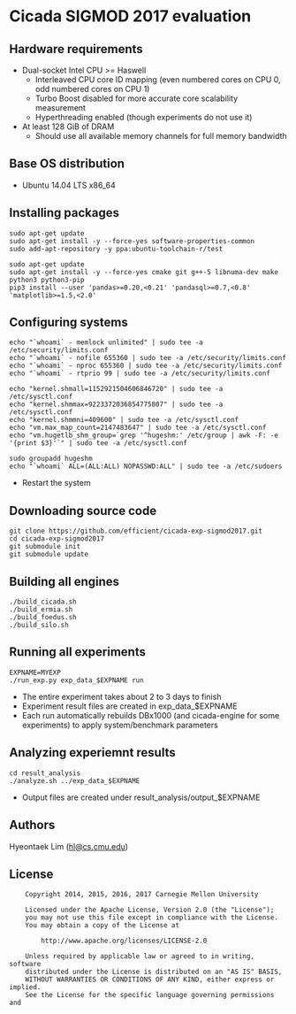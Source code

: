 Cicada SIGMOD 2017 evaluation
=============================

Hardware requirements
---------------------

 * Dual-socket Intel CPU >= Haswell
   * Interleaved CPU core ID mapping (even numbered cores on CPU 0, odd numbered cores on CPU 1)
   * Turbo Boost disabled for more accurate core scalability measurement
   * Hyperthreading enabled (though experiments do not use it)
 * At least 128 GiB of DRAM
   * Should use all available memory channels for full memory bandwidth

Base OS distribution
--------------------

 * Ubuntu 14.04 LTS x86\_64

Installing packages
-------------------

	sudo apt-get update
	sudo apt-get install -y --force-yes software-properties-common
	sudo add-apt-repository -y ppa:ubuntu-toolchain-r/test

	sudo apt-get update
	sudo apt-get install -y --force-yes cmake git g++-5 libnuma-dev make python3 python3-pip
	pip3 install --user 'pandas>=0.20,<0.21' 'pandasql>=0.7,<0.8' 'matplotlib>=1.5,<2.0'

Configuring systems
-------------------

	echo "`whoami` - memlock unlimited" | sudo tee -a /etc/security/limits.conf
	echo "`whoami` - nofile 655360 | sudo tee -a /etc/security/limits.conf
	echo "`whoami` - nproc 655360 | sudo tee -a /etc/security/limits.conf
	echo "`whoami` - rtprio 99 | sudo tee -a /etc/security/limits.conf

	echo "kernel.shmall=1152921504606846720" | sudo tee -a /etc/sysctl.conf
	echo "kernel.shmmax=9223372036854775807" | sudo tee -a /etc/sysctl.conf
	echo "kernel.shmmni=409600" | sudo tee -a /etc/sysctl.conf
	echo "vm.max_map_count=2147483647" | sudo tee -a /etc/sysctl.conf
	echo "vm.hugetlb_shm_group=`grep '^hugeshm:' /etc/group | awk -F: -e '{print $3}'`" | sudo tee -a /etc/sysctl.conf

	sudo groupadd hugeshm
	echo "`whoami` ALL=(ALL:ALL) NOPASSWD:ALL" | sudo tee -a /etc/sudoers

 * Restart the system

Downloading source code
-----------------------

	git clone https://github.com/efficient/cicada-exp-sigmod2017.git
	cd cicada-exp-sigmod2017
	git submodule init
	git submodule update

Building all engines
--------------------

	./build_cicada.sh
	./build_ermia.sh
	./build_foedus.sh
	./build_silo.sh

Running all experiments
-----------------------

	EXPNAME=MYEXP
	./run_exp.py exp_data_$EXPNAME run

 * The entire experiment takes about 2 to 3 days to finish
 * Experiment result files are created in exp\_data\_$EXPNAME
 * Each run automatically rebuilds DBx1000 (and cicada-engine for some experiments) to apply system/benchmark parameters

Analyzing experiemnt results
----------------------------

	cd result_analysis
	./analyze.sh ../exp_data_$EXPNAME

 * Output files are created under result\_analysis/output\_$EXPNAME

Authors
-------

Hyeontaek Lim (hl@cs.cmu.edu)

License
-------

        Copyright 2014, 2015, 2016, 2017 Carnegie Mellon University

        Licensed under the Apache License, Version 2.0 (the "License");
        you may not use this file except in compliance with the License.
        You may obtain a copy of the License at

            http://www.apache.org/licenses/LICENSE-2.0

        Unless required by applicable law or agreed to in writing, software
        distributed under the License is distributed on an "AS IS" BASIS,
        WITHOUT WARRANTIES OR CONDITIONS OF ANY KIND, either express or implied.
        See the License for the specific language governing permissions and

